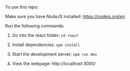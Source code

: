 To use this repo:

Make sure you have NodeJS installed: https://nodejs.org/en

Run the following commands:

1. Go into the react folder:
   `cd react`

2. Install dependencies:
   `npm install`

3. Start the development server:
   `npm run dev`

4. View the webpage:
   http://localhost:3000/
